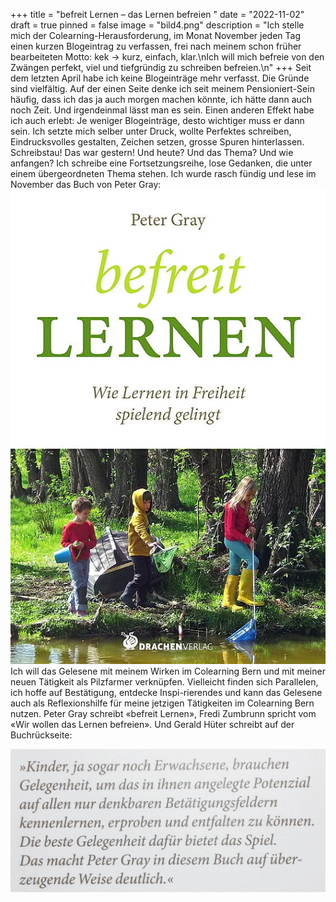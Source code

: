 +++
title = "befreit Lernen – das Lernen befreien "
date = "2022-11-02"
draft = true
pinned = false
image = "bild4.png"
description = "Ich stelle mich der Colearning-Herausforderung, im Monat November jeden Tag einen kurzen Blogeintrag zu verfassen, frei nach meinem schon früher bearbeiteten Motto: kek -> kurz, einfach, klar.\nIch will mich befreie von den Zwängen perfekt, viel und tiefgründig zu schreiben befreien.\n"
+++
Seit dem letzten April habe ich keine Blogeinträge mehr verfasst. Die Gründe sind vielfältig. Auf der einen Seite denke ich seit meinem Pensioniert-Sein häufig, dass ich das ja auch morgen machen könnte, ich hätte dann auch noch Zeit. Und irgendeinmal lässt man es sein. Einen anderen Effekt habe ich auch erlebt: Je weniger Blogeinträge, desto wichtiger muss er dann sein. Ich setzte mich selber unter Druck, wollte Perfektes schreiben, Eindrucksvolles gestalten, Zeichen setzen, grosse Spuren hinterlassen. Schreibstau! Das war gestern! Und heute? Und das Thema? Und wie anfangen? Ich schreibe eine Fortsetzungsreihe, lose Gedanken, die unter einem übergeordneten Thema stehen. Ich wurde rasch fündig und lese im November das Buch von Peter Gray:
![](befreit-lernen.webp)
Ich will das Gelesene mit meinem Wirken im Colearning Bern und mit meiner neuen Tätigkeit als Pilzfarmer verknüpfen. Vielleicht finden sich Parallelen, ich hoffe auf Bestätigung, entdecke Inspi-rierendes und kann das Gelesene auch als Reflexionshilfe für meine jetzigen Tätigkeiten im Colearning Bern nutzen. Peter Gray schreibt «befreit Lernen», Fredi Zumbrunn spricht vom «Wir wollen das Lernen befreien». Und Gerald Hüter schreibt auf der Buchrückseite:

![](img_2743.jpg)